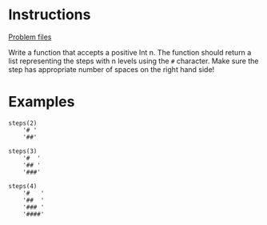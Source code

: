 # Instructions
[Problem files](.)

Write a function that accepts a positive Int n. The function should return a list representing the steps with n levels using the `#`
character. Make sure the step has appropriate number of spaces on the right hand side!

# Examples
```
steps(2)
    '# '
    '##'

steps(3)
    '#  '
    '## '
    '###'

steps(4)
    '#   '
    '##  '
    '### '
    '####'
```

